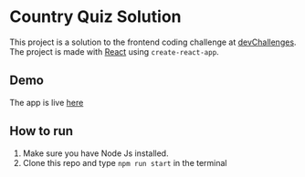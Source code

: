 # Country Quiz Solution

This project is a solution to the frontend coding challenge at [devChallenges](https://devchallenges.io/challenges/Bu3G2irnaXmfwQ8sZkw8).
The project is made with [React](https://reactjs.com) using `create-react-app`. 

## Demo
The app is live [here](https://infallible-bose-7cf858.netlify.app/) 


## How to run
1. Make sure you have Node Js installed. 
2. Clone this repo and type `npm run start` in the terminal
